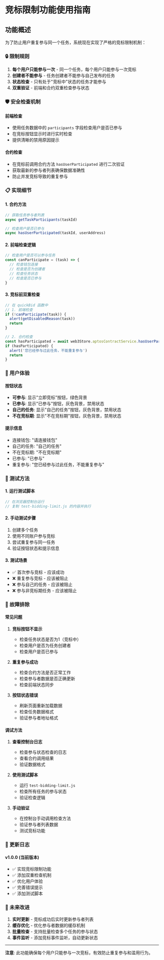 # 竞标限制功能使用指南

## 功能概述

为了防止用户重复参与同一个任务，系统现在实现了严格的竞标限制机制：

### 🔒 限制规则

1. **每个用户只能参与一次** - 同一个任务，每个用户只能参与一次竞标
2. **创建者不能参与** - 任务创建者不能参与自己发布的任务
3. **状态检查** - 只有处于"竞标中"状态的任务才能参与
4. **双重验证** - 前端和合约双重检查参与状态

### 🛡️ 安全检查机制

#### 前端检查
- 使用任务数据中的 `participants` 字段检查用户是否已参与
- 在竞标按钮显示时进行实时检查
- 提供清晰的禁用原因提示

#### 合约检查
- 在竞标前调用合约方法 `hasUserParticipated` 进行二次验证
- 获取最新的参与者列表确保数据准确性
- 防止并发竞标导致的重复参与

### 📋 实现细节

#### 1. 合约方法
```javascript
// 获取任务参与者列表
async getTaskParticipants(taskId)

// 检查用户是否已参与
async hasUserParticipated(taskId, userAddress)
```

#### 2. 前端检查逻辑
```javascript
// 检查用户是否可以参与任务
const canParticipate = (task) => {
  // 检查钱包连接
  // 检查是否为创建者
  // 检查任务状态
  // 检查是否已参与
}
```

#### 3. 竞标前双重检查
```javascript
// 在 quickBid 函数中
// 1. 前端检查
if (!canParticipate(task)) {
  alert(getDisabledReason(task))
  return
}

// 2. 合约检查
const hasParticipated = await web3Store.aptosContractService.hasUserParticipated(task.id, web3Store.account)
if (hasParticipated) {
  alert('您已经参与过此任务，不能重复参与')
  return
}
```

### 🎯 用户体验

#### 按钮状态
- **可参与**: 显示"立即竞标"按钮，绿色背景
- **已参与**: 显示"已参与"按钮，灰色背景，禁用状态
- **自己的任务**: 显示"自己的任务"按钮，灰色背景，禁用状态
- **不在竞标期**: 显示"不在竞标期"按钮，灰色背景，禁用状态

#### 提示信息
- 连接钱包: "请连接钱包"
- 自己的任务: "自己的任务"
- 不在竞标期: "不在竞标期"
- 已参与: "已参与"
- 重复参与: "您已经参与过此任务，不能重复参与"

### 🧪 测试方法

#### 1. 运行测试脚本
```javascript
// 在浏览器控制台运行
// 复制 test-bidding-limit.js 的内容并执行
```

#### 2. 手动测试步骤
1. 创建多个任务
2. 使用不同账户参与竞标
3. 尝试重复参与同一任务
4. 验证按钮状态和提示信息

#### 3. 测试场景
- ✅ 首次参与竞标 - 应该成功
- ❌ 重复参与竞标 - 应该被阻止
- ❌ 参与自己的任务 - 应该被阻止
- ❌ 参与非竞标期任务 - 应该被阻止

### 🔧 故障排除

#### 常见问题

1. **竞标按钮不显示**
   - 检查任务状态是否为1（竞标中）
   - 检查用户是否为任务创建者
   - 检查用户是否已参与

2. **重复参与成功**
   - 检查合约方法是否正常工作
   - 检查参与者数据是否正确更新
   - 检查前端状态同步

3. **按钮状态错误**
   - 刷新页面重新加载数据
   - 检查任务数据格式
   - 验证参与者地址格式

#### 调试方法

1. **查看控制台日志**
   - 检查参与状态检查的日志
   - 查看合约调用结果
   - 验证数据格式

2. **使用测试脚本**
   - 运行 `test-bidding-limit.js`
   - 检查所有任务的参与状态
   - 验证检查逻辑

3. **手动验证**
   - 在控制台手动调用检查方法
   - 验证参与者列表数据
   - 测试竞标功能

### 📝 更新日志

#### v1.0.0 (当前版本)
- ✅ 实现竞标限制功能
- ✅ 添加双重检查机制
- ✅ 优化用户体验
- ✅ 完善错误提示
- ✅ 添加测试脚本

### 🚀 未来改进

1. **实时更新** - 竞标成功后实时更新参与者列表
2. **缓存优化** - 优化参与者数据的缓存机制
3. **批量检查** - 支持批量检查多个任务的参与状态
4. **事件监听** - 添加竞标事件监听，自动更新状态

---

**注意**: 此功能确保每个用户只能参与一次竞标，有效防止重复参与和滥用行为。 